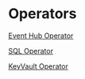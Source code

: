 # Operators

[Event Hub Operator](operators/eventhuboperator.md)

[SQL Operator](operators/sqloperator.md)

[KeyVault Operator](operators/keyvaultoperator.md)
